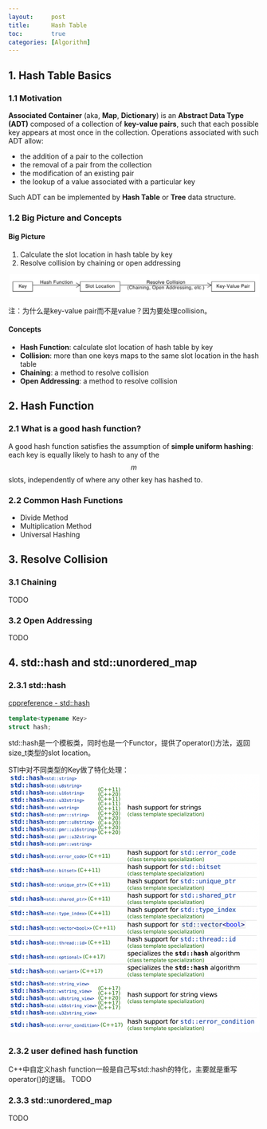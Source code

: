 ```yaml
---
layout:     post
title:      Hash Table
toc:        true
categories: [Algorithm]
---
```

## 1. Hash Table Basics
### 1.1 Motivation
**Associated Container** (aka, **Map**, **Dictionary**) is an **Abstract Data Type (ADT)** composed of a collection of **key-value pairs**, such that each possible key appears at most once in the collection. Operations associated with such ADT allow:
* the addition of a pair to the collection
* the removal of a pair from the collection
* the modification of an existing pair
* the lookup of a value associated with a particular key

Such ADT can be implemented by **Hash Table** or **Tree** data structure.

### 1.2 Big Picture and Concepts
#### Big Picture
1. Calculate the slot location in hash table by key
2. Resolve collision by chaining or open addressing

![Hash Table Big Picture](/assets/posts/Hash_Table/Big_Picture.jpg)

注：为什么是key-value pair而不是value？因为要处理collision。

#### Concepts
* **Hash Function**: calculate slot location of hash table by key
* **Collision**: more than one keys maps to the same slot location in the hash table
* **Chaining**: a method to resolve collision
* **Open Addressing**: a method to resolve collision

## 2. Hash Function
### 2.1 What is a good hash function?
A good hash function satisfies the assumption of **simple uniform hashing**:
each key is equally likely to hash to any of the $$m$$ slots, independently
of where any other key has hashed to.

### 2.2 Common Hash Functions
* Divide Method
* Multiplication Method
* Universal Hashing

## 3. Resolve Collision
### 3.1 Chaining
TODO

### 3.2 Open Addressing
TODO

## 4. std::hash and std::unordered_map

### 2.3.1 std::hash
[cppreference - std::hash](https://en.cppreference.com/w/cpp/utility/hash)

```c++
template<typename Key>
struct hash;
```

std::hash是一个模板类，同时也是一个Functor，提供了operator()方法，返回size_t类型的slot location。

STl中对不同类型的Key做了特化处理：
![std::hash](/assets/posts/Hash_Table/std_hash.png)

### 2.3.2 user defined hash function
C++中自定义hash function一般是自己写std::hash的特化，主要就是重写operator()的逻辑。
TODO

### 2.3.3 std::unordered_map
TODO
